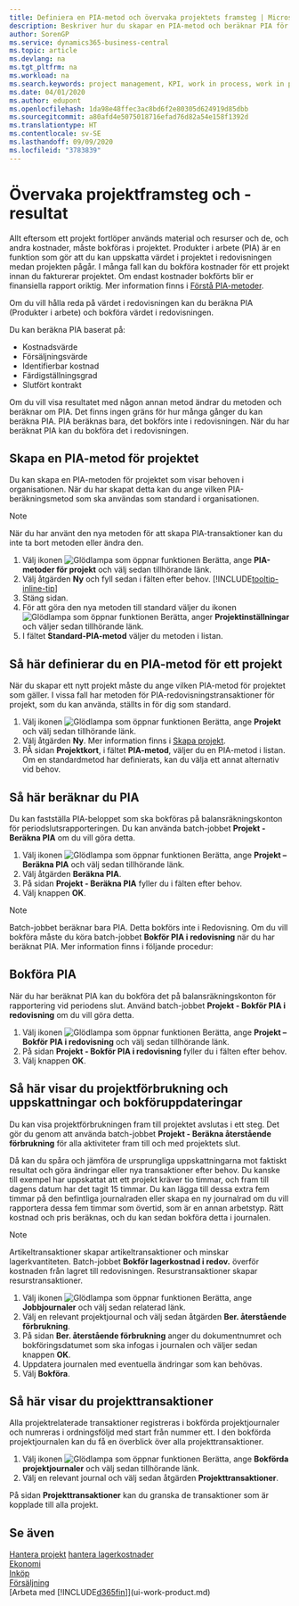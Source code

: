 ```yaml
---
title: Definiera en PIA-metod och övervaka projektets framsteg | Microsoft Docs
description: Beskriver hur du skapar en PIA-metod och beräknar PIA för att uppskatta det ekonomiska värdet i lika jobb medan de pågår.
author: SorenGP
ms.service: dynamics365-business-central
ms.topic: article
ms.devlang: na
ms.tgt_pltfrm: na
ms.workload: na
ms.search.keywords: project management, KPI, work in process, work in progress
ms.date: 04/01/2020
ms.author: edupont
ms.openlocfilehash: 1da98e48ffec3ac8bd6f2e80305d624919d85dbb
ms.sourcegitcommit: a80afd4e5075018716efad76d82a54e158f1392d
ms.translationtype: HT
ms.contentlocale: sv-SE
ms.lasthandoff: 09/09/2020
ms.locfileid: "3783839"
---
```

# <a name="monitor-job-progress-and-performance"></a>Övervaka projektframsteg och -resultat
Allt eftersom ett projekt fortlöper används material och resurser och de, och andra kostnader, måste bokföras i projektet. Produkter i arbete (PIA) är en funktion som gör att du kan uppskatta värdet i projektet i redovisningen medan projekten pågår. I många fall kan du bokföra kostnader för ett projekt innan du fakturerar projektet. Om endast kostnader bokförts blir er finansiella rapport oriktig. Mer information finns i [Förstå PIA-metoder](projects-understanding-wip.md).

Om du vill hålla reda på värdet i redovisningen kan du beräkna PIA (Produkter i arbete) och bokföra värdet i redovisningen.

Du kan beräkna PIA baserat på:

* Kostnadsvärde
* Försäljningsvärde
* Identifierbar kostnad
* Färdigställningsgrad
* Slutfört kontrakt

Om du vill visa resultatet med någon annan metod ändrar du metoden och beräknar om PIA. Det finns ingen gräns för hur många gånger du kan beräkna PIA. PIA beräknas bara, det bokförs inte i redovisningen. När du har beräknat PIA kan du bokföra det i redovisningen.

## <a name="to-create-a-job-wip-method"></a>Skapa en PIA-metod för projektet
Du kan skapa en PIA-metoden för projektet som visar behoven i organisationen. När du har skapat detta kan du ange vilken PIA-beräkningsmetod som ska användas som standard i organisationen.  

> [!NOTE]
> När du har använt den nya metoden för att skapa PIA-transaktioner kan du inte ta bort metoden eller ändra den.  

1. Välj ikonen ![Glödlampa som öppnar funktionen Berätta](media/ui-search/search_small.png "Berätta vad du vill göra"), ange **PIA-metoder för projekt** och välj sedan tillhörande länk.  
2. Välj åtgärden **Ny** och fyll sedan i fälten efter behov. [!INCLUDE[tooltip-inline-tip](includes/tooltip-inline-tip_md.md)]  
3. Stäng sidan.   
4. För att göra den nya metoden till standard väljer du ikonen ![Glödlampa som öppnar funktionen Berätta](media/ui-search/search_small.png "Berätta vad du vill göra"), anger **Projektinställningar** och väljer sedan tillhörande länk.  
5. I fältet **Standard-PIA-metod** väljer du metoden i listan.

## <a name="to-define-a-wip-method-for-a-job"></a>Så här definierar du en PIA-metod för ett projekt
När du skapar ett nytt projekt måste du ange vilken PIA-metod för projektet som gäller. I vissa fall har metoden för PIA-redovisningstransaktioner för projekt, som du kan använda, ställts in för dig som standard.

1. Välj ikonen ![Glödlampa som öppnar funktionen Berätta](media/ui-search/search_small.png "Berätta vad du vill göra"), ange **Projekt** och välj sedan tillhörande länk.
2. Välj åtgärden **Ny**. Mer information finns i [Skapa projekt](projects-how-create-jobs.md).  
3. PÅ sidan **Projektkort**, i fältet **PIA-metod**, väljer du en PIA-metod i listan. Om en standardmetod har definierats, kan du välja ett annat alternativ vid behov.  

## <a name="to-calculate-wip"></a>Så här beräknar du PIA
Du kan fastställa PIA-beloppet som ska bokföras på balansräkningskonton för periodslutsrapporteringen. Du kan använda batch-jobbet **Projekt - Beräkna PIA** om du vill göra detta.  

1. Välj ikonen ![Glödlampa som öppnar funktionen Berätta](media/ui-search/search_small.png "Berätta vad du vill göra"), ange **Projekt – Beräkna PIA** och välj sedan tillhörande länk.  
2. Välj åtgärden **Beräkna PIA**.
3. På sidan **Projekt - Beräkna PIA** fyller du i fälten efter behov.
4. Välj knappen **OK**.  

> [!NOTE]  
>   Batch-jobbet beräknar bara PIA. Detta bokförs inte i Redovisning. Om du vill bokföra måste du köra batch-jobbet **Bokför PIA i redovisning** när du har beräknat PIA. Mer information finns i följande procedur:

## <a name="to-post-wip"></a>Bokföra PIA
När du har beräknat PIA kan du bokföra det på balansräkningskonton för rapportering vid periodens slut. Använd batch-jobbet **Projekt - Bokför PIA i redovisning** om du vill göra detta.

1. Välj ikonen ![Glödlampa som öppnar funktionen Berätta](media/ui-search/search_small.png "Berätta vad du vill göra"), ange **Projekt – Bokför PIA i redovisning** och välj sedan tillhörande länk.  
2. På sidan **Projekt - Bokför PIA i redovisning** fyller du i fälten efter behov.  
3. Välj knappen **OK**.

## <a name="to-view-job-usage-estimates-and-post-updates"></a>Så här visar du projektförbrukning och uppskattningar och bokföruppdateringar
Du kan visa projektförbrukningen fram till projektet avslutas i ett steg. Det gör du genom att använda batch-jobbet **Projekt - Beräkna återstående förbrukning** för alla aktiviteter fram till och med projektets slut.  

Då kan du spåra och jämföra de ursprungliga uppskattningarna mot faktiskt resultat och göra ändringar eller nya transaktioner efter behov. Du kanske till exempel har uppskattat att ett projekt kräver tio timmar, och fram till dagens datum har det tagit 15 timmar. Du kan lägga till dessa extra fem timmar på den befintliga journalraden eller skapa en ny journalrad om du vill rapportera dessa fem timmar som övertid, som är en annan arbetstyp. Rätt kostnad och pris beräknas, och du kan sedan bokföra detta i journalen.  

> [!NOTE]  
>   Artikeltransaktioner skapar artikeltransaktioner och minskar lagerkvantiteten. Batch-jobbet **Bokför lagerkostnad i redov.** överför kostnaden från lagret till redovisningen. Resurstransaktioner skapar resurstransaktioner.  

1. Välj ikonen ![Glödlampa som öppnar funktionen Berätta](media/ui-search/search_small.png "Berätta vad du vill göra"), ange **Jobbjournaler** och välj sedan relaterad länk.  
2. Välj en relevant projektjournal och välj sedan åtgärden **Ber. återstående förbrukning**.  
3. På sidan **Ber. återstående förbrukning** anger du dokumentnumret och bokföringsdatumet som ska infogas i journalen och väljer sedan knappen **OK**.  
4. Uppdatera journalen med eventuella ändringar som kan behövas.  
5. Välj **Bokföra**.

## <a name="to-view-job-ledger-entries"></a>Så här visar du projekttransaktioner
Alla projektrelaterade transaktioner registreras i bokförda projektjournaler och numreras i ordningsföljd med start från nummer ett. I den bokförda projektjournalen kan du få en överblick över alla projekttransaktioner.    

1. Välj ikonen ![Glödlampa som öppnar funktionen Berätta](media/ui-search/search_small.png "Berätta vad du vill göra"), ange **Bokförda projektjournaler** och välj sedan tillhörande länk.
2. Välj en relevant journal och välj sedan åtgärden **Projekttransaktioner**.

På sidan **Projekttransaktioner** kan du granska de transaktioner som är kopplade till alla projekt.  

## <a name="see-also"></a>Se även
[Hantera projekt](projects-manage-projects.md)
[hantera lagerkostnader](finance-manage-inventory-costs.md)   
[Ekonomi](finance.md)  
[Inköp](purchasing-manage-purchasing.md)         
[Försäljning](sales-manage-sales.md)      
[Arbeta med [!INCLUDE[d365fin](includes/d365fin_md.md)]](ui-work-product.md)  
